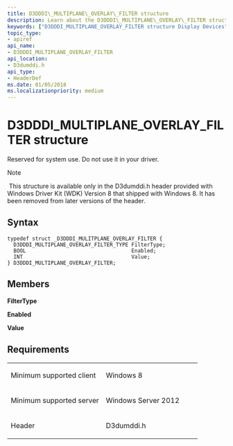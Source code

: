 ```yaml
---
title: D3DDDI\_MULTIPLANE\_OVERLAY\_FILTER structure
description: Learn about the D3DDDI\_MULTIPLANE\_OVERLAY\_FILTER structure, which is reserved for system use. Do not use it in your driver.
keywords: ["D3DDDI_MULTIPLANE_OVERLAY_FILTER structure Display Devices"]
topic_type:
- apiref
api_name:
- D3DDDI_MULTIPLANE_OVERLAY_FILTER
api_location:
- D3dumddi.h
api_type:
- HeaderDef
ms.date: 01/05/2018
ms.localizationpriority: medium
---
```


# D3DDDI\_MULTIPLANE\_OVERLAY\_FILTER structure


Reserved for system use. Do not use it in your driver.

> [!NOTE]
> This structure is available only in the D3dumddi.h header provided with Windows Driver Kit (WDK) Version 8 that shipped with Windows 8. It has been removed from later versions of the header.

 

Syntax
------

```ManagedCPlusPlus
typedef struct _D3DDDI_MULITPLANE_OVERLAY_FILTER {
  D3DDDI_MULTIPLANE_OVERLAY_FILTER_TYPE FilterType;
  BOOL                                  Enabled;
  INT                                   Value;
} D3DDDI_MULTIPLANE_OVERLAY_FILTER;
```

Members
-------

**FilterType**

**Enabled**

**Value**

Requirements
------------

<table>
<colgroup>
<col width="50%" />
<col width="50%" />
</colgroup>
<tbody>
<tr class="odd">
<td align="left"><p>Minimum supported client</p></td>
<td align="left"><p>Windows 8</p></td>
</tr>
<tr class="even">
<td align="left"><p>Minimum supported server</p></td>
<td align="left"><p>Windows Server 2012</p></td>
</tr>
<tr class="odd">
<td align="left"><p>Header</p></td>
<td align="left">D3dumddi.h</td>
</tr>
</tbody>
</table>

 

 






